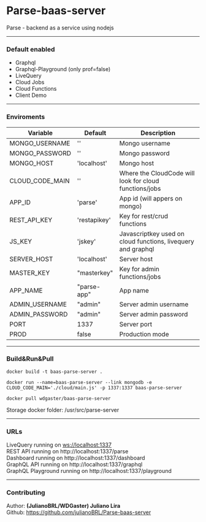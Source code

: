 # Parse-baas-server
Parse - backend as a service using nodejs

<hr>

### Default enabled
- Graphql
- Graphql-Playground (only prof=false)
- LiveQuery
- Cloud Jobs
- Cloud Functions
- Client Demo

<hr>

### Enviroments

| Variable | Default | Description |
|---|---|---|
|MONGO_USERNAME|''|Mongo username|
|MONGO_PASSWORD|''|Mongo password|
|MONGO_HOST|'localhost'| Mongo host |
|CLOUD_CODE_MAIN|''| Where the CloudCode will look for cloud functions/jobs |
|APP_ID|'parse'| App id (will appers on mongo) |
|REST_API_KEY|'restapikey'| Key for rest/crud functions |
|JS_KEY|'jskey'| Javascriptkey used on cloud functions, livequery and graphql |
|SERVER_HOST|'localhost'| Server host |
|MASTER_KEY|"masterkey"| Key for admin functions/jobs |
|APP_NAME|"parse-app"| App name |
|ADMIN_USERNAME|"admin"| Server admin username |
|ADMIN_PASSWORD|"admin"| Server admin password |
|PORT|1337| Server port |
|PROD|false| Production mode|

<hr>

### Build&Run&Pull

```
docker build -t baas-parse-server .
```


```
docker run --name=baas-parse-server --link mongodb -e CLOUD_CODE_MAIN='./cloud/main.js' -p 1337:1337 baas-parse-server
```

```
docker pull wdgaster/baas-parse-server
```

Storage docker folder: /usr/src/parse-server

<hr>

### URLs

LiveQuery running on [ws://localhost:1337](ws://localhost:1337) <br>
REST API running on http://localhost:1337/parse<br>
Dashboard running on http://localhost:1337/dashboard<br>
GraphQL API running on http://localhost:1337/graphql<br>
GraphQL Playground running on http://localhost:1337/playground<br>

<hr>

### Contributing

Author: <b> (JulianoBRL/WDGaster) Juliano Lira </b><br>
Github: https://github.com/julianoBRL/Parse-baas-server
